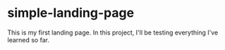 # simple-landing-page

This is my first landing page. In this project, I'll be testing everything I've learned so far.
